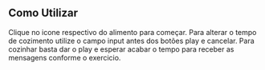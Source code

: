 ## Como Utilizar

Clique no icone respectivo do alimento para começar.
Para alterar o tempo de cozimento utilize o campo input antes dos botões play e cancelar.
Para cozinhar basta dar o play e esperar acabar o tempo para receber as mensagens conforme o exercicio.
